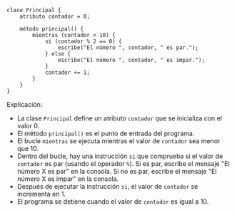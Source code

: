 ```cool
clase Principal {
    atributo contador = 0;

    método principal() {
        mientras (contador < 10) {
            si (contador % 2 == 0) {
                escribe("El número ", contador, " es par.");
            } else {
                escribe("El número ", contador, " es impar.");
            }
            contador += 1;
        }
    }
}
```

Explicación:

* La clase `Principal` define un atributo `contador` que se inicializa con el valor 0.
* El método `principal()` es el punto de entrada del programa.
* El bucle `mientras` se ejecuta mientras el valor de `contador` sea menor que 10.
* Dentro del bucle, hay una instrucción `si` que comprueba si el valor de `contador` es par (usando el operador `%`). Si es par, escribe el mensaje "El número X es par" en la consola. Si no es par, escribe el mensaje "El número X es impar" en la consola.
* Después de ejecutar la instrucción `si`, el valor de `contador` se incrementa en 1.
* El programa se detiene cuando el valor de `contador` es igual a 10.
